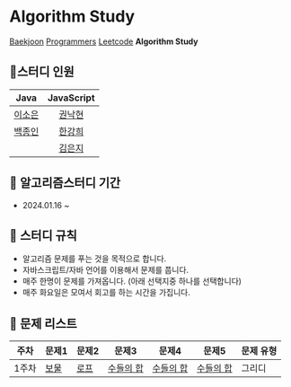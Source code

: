 # Algorithm Study
[Baekjoon](https://www.acmicpc.net/) [Programmers](https://school.programmers.co.kr/learn/challenges?order=acceptance_desc)  [Leetcode](https://leetcode.com/)  **Algorithm Study**

## :rainbow:스터디 인원
 
| **Java** | **JavaScript** |
|:---:|:---:|
|[이소은](https://github.com/ddonydev) |[권낙현](https://github.com/knh6269)|
|[백종인](https://github.com/rookedsysc)      |[한강희](https://github.com/hanabcde2) |
|      |[김은지](https://github.com/EunJeeKim0402) |
## :rainbow: 알고리즘스터디 기간

- 2024.01.16 ~

## :rainbow: 스터디 규칙

- 알고리즘 문제를 푸는 것을 목적으로 합니다.
- 자바스크립트/자바 언어를 이용해서 문제를 풉니다.
- 매주 한명이 문제를 가져옵니다. (아래 선택지중 하나를 선택합니다) 
- 매주 화요일은 모여서 회고를 하는 시간을 가집니다.

## :rainbow: 문제 리스트

|     주차        | 문제1                                                                            | 문제2                                                                                               | 문제3                                                               | 문제4                                                                                               | 문제5                                                                                                           | 문제 유형
----------- | -------------------------------------------------------------------------------- | --------------------------------------------------------------------------------------------------- | -------------------------------------------------------------------------------- | -------------------------------------------------------------------------------- | -------------------------------------------------------------------------------- | -------------------------------------------------------------------------------- |
|  1주차       | [보물](https://www.acmicpc.net/problem/1026)            | [로프](https://www.acmicpc.net/problem/2217)                                | [수들의 합](https://www.acmicpc.net/problem/1789)  | [수들의 합](https://www.acmicpc.net/problem/1789)  | [수들의 합](https://www.acmicpc.net/problem/1789)  | 그리디 
